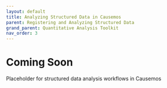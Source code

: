 ```yaml
---
layout: default
title: Analyzing Structured Data in Causemos
parent: Registering and Analyzing Structured Data
grand_parent: Quantitative Analysis Toolkit
nav_order: 3
---
```


# Coming Soon

Placeholder for structured data analysis workflows in Causemos
